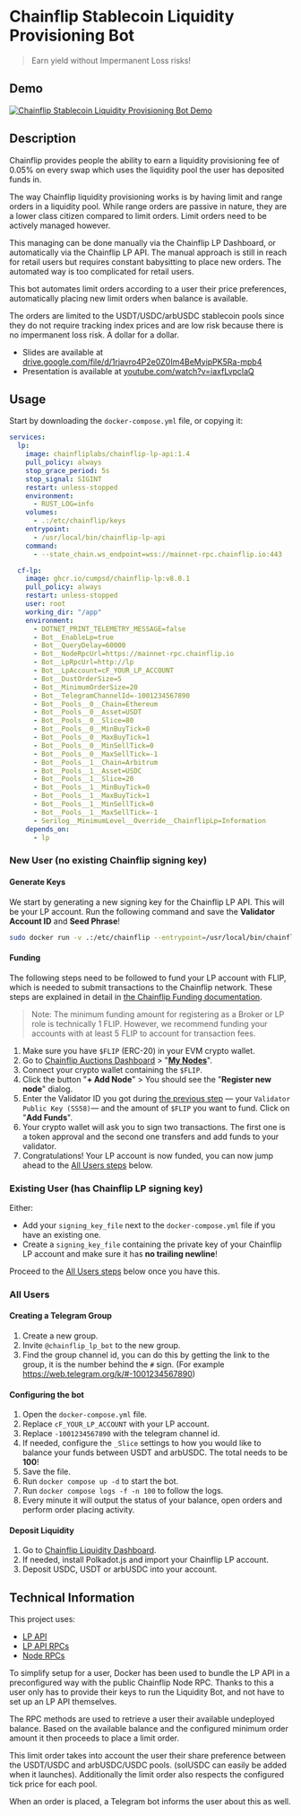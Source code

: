 # Chainflip Stablecoin Liquidity Provisioning Bot

> Earn yield without Impermanent Loss risks!

## Demo

[![Chainflip Stablecoin Liquidity Provisioning Bot Demo](https://img.youtube.com/vi/iaxfLvpclaQ/0.jpg)](https://www.youtube.com/watch?v=iaxfLvpclaQ "Chainflip Stablecoin Liquidity Provisioning Bot Demo")

## Description 

Chainflip provides people the ability to earn a liquidity provisioning fee of 0.05% on every swap which uses the liquidity pool the user has deposited funds in.

The way Chainflip liquidity provisioning works is by having limit and range orders in a liquidity pool. While range orders are passive in nature, they are a lower class citizen compared to limit orders. Limit orders need to be actively managed however.

This managing can be done manually via the Chainflip LP Dashboard, or automatically via the Chainflip LP API. The manual approach is still in reach for retail users but requires constant babysitting to place new orders. The automated way is too complicated for retail users.

This bot automates limit orders according to a user their price preferences, automatically placing new limit orders when balance is available.

The orders are limited to the USDT/USDC/arbUSDC stablecoin pools since they do not require tracking index prices and are low risk because there is no impermanent loss risk. A dollar for a dollar.

* Slides are available at [drive.google.com/file/d/1rjavro4P2e0Z0Im4BeMyipPK5Ra-mpb4](https://drive.google.com/file/d/1rjavro4P2e0Z0Im4BeMyipPK5Ra-mpb4)
* Presentation is available at [youtube.com/watch?v=iaxfLvpclaQ](https://youtube.com/watch?v=iaxfLvpclaQ)

## Usage

Start by downloading the `docker-compose.yml` file, or copying it:

```yml
services:
  lp:
    image: chainfliplabs/chainflip-lp-api:1.4
    pull_policy: always
    stop_grace_period: 5s
    stop_signal: SIGINT
    restart: unless-stopped
    environment:
      - RUST_LOG=info
    volumes:
      - .:/etc/chainflip/keys
    entrypoint:
      - /usr/local/bin/chainflip-lp-api
    command:
      - --state_chain.ws_endpoint=wss://mainnet-rpc.chainflip.io:443

  cf-lp:
    image: ghcr.io/cumpsd/chainflip-lp:v8.0.1
    pull_policy: always
    restart: unless-stopped
    user: root
    working_dir: "/app"
    environment:
      - DOTNET_PRINT_TELEMETRY_MESSAGE=false
      - Bot__EnableLp=true
      - Bot__QueryDelay=60000
      - Bot__NodeRpcUrl=https://mainnet-rpc.chainflip.io
      - Bot__LpRpcUrl=http://lp
      - Bot__LpAccount=cF_YOUR_LP_ACCOUNT
      - Bot__DustOrderSize=5
      - Bot__MinimumOrderSize=20
      - Bot__TelegramChannelId=-1001234567890
      - Bot__Pools__0__Chain=Ethereum
      - Bot__Pools__0__Asset=USDT
      - Bot__Pools__0__Slice=80
      - Bot__Pools__0__MinBuyTick=0
      - Bot__Pools__0__MaxBuyTick=1
      - Bot__Pools__0__MinSellTick=0
      - Bot__Pools__0__MaxSellTick=-1
      - Bot__Pools__1__Chain=Arbitrum
      - Bot__Pools__1__Asset=USDC
      - Bot__Pools__1__Slice=20
      - Bot__Pools__1__MinBuyTick=0
      - Bot__Pools__1__MaxBuyTick=1
      - Bot__Pools__1__MinSellTick=0
      - Bot__Pools__1__MaxSellTick=-1
      - Serilog__MinimumLevel__Override__ChainflipLp=Information
    depends_on:
      - lp
```

### New User (no existing Chainflip signing key)

#### Generate Keys

We start by generating a new signing key for the Chainflip LP API. This will be your LP account. Run the following command and save the **Validator Account ID** and **Seed Phrase**!

```bash
sudo docker run -v .:/etc/chainflip --entrypoint=/usr/local/bin/chainflip-cli chainfliplabs/chainflip-cli:1.4 generate-keys --path .
```

#### Funding

The following steps need to be followed to fund your LP account with FLIP, which is needed to submit transactions to the Chainflip network. These steps are explained in detail in [the Chainflip Funding documentation](https://docs.chainflip.io/validators/mainnet/funding/funding-and-bidding#adding-funds-to-your-validator-node).

> Note: The minimum funding amount for registering as a Broker or LP role is technically 1 FLIP. However, we recommend funding your accounts with at least 5 FLIP to account for transaction fees.

1. Make sure you have `$FLIP` (ERC-20) in your EVM crypto wallet.
2. Go to [Chainflip Auctions Dashboard](https://auctions.chainflip.io/) > "[**My Nodes**](https://auctions.chainflip.io/nodes)".
3. Connect your crypto wallet containing the `$FLIP`.
4. Click the button "**+ Add Node**" > You should see the "**Register new node**" dialog.
5. Enter the Validator ID you got during [the previous step](#generate-keys) — your `Validator Public Key (SS58)`— and the amount of `$FLIP` you want to fund. Click on "**Add Funds**".
6. Your crypto wallet will ask you to sign two transactions. The first one is a token approval and the second one transfers and add funds to your validator.
7. Congratulations! Your LP account is now funded, you can now jump ahead to the [All Users steps](#all-users) below.

### Existing User (has Chainflip LP signing key)

Either:
* Add your `signing_key_file` next to the `docker-compose.yml` file if you have an existing one.
* Create a `signing_key_file` containing the private key of your Chainflip LP account and make sure it has **no trailing newline**!

Proceed to the [All Users steps](#all-users) below once you have this.

### All Users

#### Creating a Telegram Group

1. Create a new group.
2. Invite `@chainflip_lp_bot` to the new group.
3. Find the group channel id, you can do this by getting the link to the group, it is the number behind the `#` sign. (For example https://web.telegram.org/k/#-1001234567890)

#### Configuring the bot

1. Open the `docker-compose.yml` file.
2. Replace `cF_YOUR_LP_ACCOUNT` with your LP account.
3. Replace `-1001234567890` with the telegram channel id.
4. If needed, configure the `_Slice` settings to how you would like to balance your funds between USDT and arbUSDC. The total needs to be **100**!
5. Save the file.
6. Run `docker compose up -d` to start the bot.
7. Run `docker compose logs -f -n 100` to follow the logs.
8. Every minute it will output the status of your balance, open orders and perform order placing activity.

#### Deposit Liquidity

1. Go to [Chainflip Liquidity Dashboard](https://lp.chainflip.io).
2. If needed, install Polkadot.js and import your Chainflip LP account.
3. Deposit USDC, USDT or arbUSDC into your account.

## Technical Information

This project uses:

* [LP API](https://docs.chainflip.io/lp/integrations/lp-api)
* [LP API RPCs](https://docs.chainflip.io/lp/integrations/lp-api#rpc-methods)
* [Node RPCs](https://docs.chainflip.io/lp/integrations/lp-rpcs)

To simplify setup for a user, Docker has been used to bundle the LP API in a preconfigured way with the public Chainflip Node RPC. Thanks to this a user only has to provide their keys to run the Liquidity Bot, and not have to set up an LP API themselves.

The RPC methods are used to retrieve a user their available undeployed balance. Based on the available balance and the configured minimum order amount it then proceeds to place a limit order.

This limit order takes into account the user their share preference between the USDT/USDC and arbUSDC/USDC pools. (solUSDC can easily be added when it launches). Additionally the limit order also respects the configured tick price for each pool.

When an order is placed, a Telegram bot informs the user about this as well.
